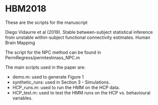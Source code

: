 # HBM2018

These are the scripts for the manuscript 

Diego Vidaurre et al (2019). Stable between-subject statistical inference from unstable within-subject functional connectivity estimates. Human Brain Mapping

The script for the NPC method can be found in PermRegress/permtestmass_NPC.m

The main scripts used in the paper are: 

- demo.m: used to generate Figure 1
- synthetic_runs: used in Section 3 - Simulations.
- HCP_runs.m: used to run the HMM on the HCP data. 
- HCP_test.m: used to test the HMM runs on the HCP vs. behavioural variables.  

